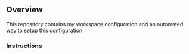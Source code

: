 
## Overview

This repository contains my workspace configuration and an automated way to setup this configuration

### Instructions
